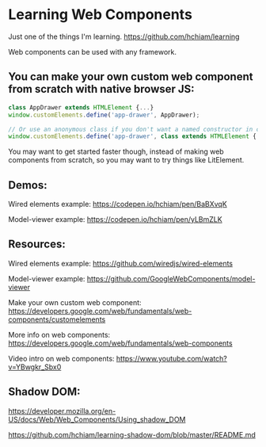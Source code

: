 # Learning Web Components

Just one of the things I'm learning. https://github.com/hchiam/learning

Web components can be used with any framework.

## You can make your own custom web component from scratch with native browser JS:

```js
class AppDrawer extends HTMLElement {...}
window.customElements.define('app-drawer', AppDrawer);

// Or use an anonymous class if you don't want a named constructor in current scope.
window.customElements.define('app-drawer', class extends HTMLElement {...});
```

You may want to get started faster though, instead of making web components from scratch, so you may want to try things like LitElement.

## Demos:

Wired elements example: https://codepen.io/hchiam/pen/BaBXvqK

Model-viewer example: https://codepen.io/hchiam/pen/yLBmZLK

## Resources:

Wired elements example: https://github.com/wiredjs/wired-elements

Model-viewer example: https://github.com/GoogleWebComponents/model-viewer

Make your own custom web component: https://developers.google.com/web/fundamentals/web-components/customelements

More info on web components: https://developers.google.com/web/fundamentals/web-components

Video intro on web components: https://www.youtube.com/watch?v=YBwgkr_Sbx0

## Shadow DOM:

https://developer.mozilla.org/en-US/docs/Web/Web_Components/Using_shadow_DOM

https://github.com/hchiam/learning-shadow-dom/blob/master/README.md
